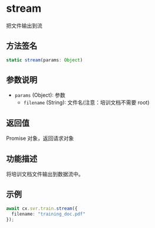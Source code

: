 # stream

把文件输出到流

## 方法签名
```typescript
static stream(params: Object)
```

## 参数说明
- `params` (Object): 参数
  - `filename` (String): 文件名(注意：培训文档不需要 root)

## 返回值
Promise 对象，返回请求对象

## 功能描述
将培训文档文件输出到数据流中。

## 示例
```typescript
await cx.svr.train.stream({
  filename: "training_doc.pdf"
});
``` 